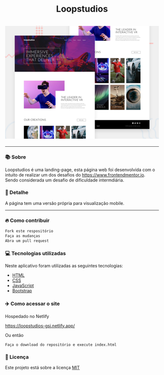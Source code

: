 <h1 align="center">Loopstudios</h1>
<h1 align="center"><img src="./design/desktop-preview.jpg"></h1>

<hr>

### 📚 Sobre

Loopstudios é uma landing-page, esta página web foi desenvolvida com o intuito de realizar um dos desafios do https://www.frontendmentor.io.
Sendo considerada um desafio de dificuldade intermdiária.

### 🎨 Detalhe

A página tem uma versão própria para visualização mobile.

<hr>

### 🔥 Como contribuir

```
Fork este respositório
Faça as mudanças
Abra um pull request
```

### 💻 Tecnologias utilizadas

Neste aplicativo foram utilizadas as seguintes tecnologias:

- [HTML](https://www.w3schools.com/html/)
- [CSS](https://www.w3schools.com/css/)
- [JavaScript](https://www.w3schools.com/js/)
- [Bootstrap](https://getbootstrap.com/)

### ✈️ Como acessar o site

Hospedado no Netlify

https://loopstudios-gsj.netlify.app/

Ou então 

```
Faça o download do repositório e execute index.html
```

### 📃 Licença

Este projeto está sobre a licença <a href="https://github.com/GilbertoASJ/Loopstudios/blob/main/LICENSE">MIT</a>
